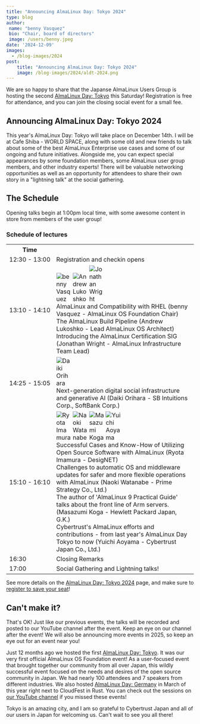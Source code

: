 ```yaml
---
title: "Announcing AlmaLinux Day: Tokyo 2024"
type: blog
author: 
 name: "benny Vasquez"
 bio: "Chair, board of directors"
 image: /users/benny.jpeg
date: '2024-12-09'
images:
  - /blog-images/2024
post:
    title: "Announcing AlmaLinux Day: Tokyo 2024"
    image: /blog-images/2024/aldt-2024.png
---
```


We are so happy to share that the Japanse AlmaLinux Users Group is hosting the second [AlmaLinux Day: Tokyo](https://almalinux.org/aldt-2024/) this Saturday! Registration is free for attendance, and you can join the closing social event for a small fee.

## Announcing AlmaLinux Day: Tokyo 2024

This year's AlmaLinux Day: Tokyo will take place on December 14th. I will be at Cafe Shiba - WORLD SPACE, along with some old and new friends to talk about some of the best AlmaLinux Enterprise use cases and some of our ongoing and future initiatives. Alongside me, you can expect special appearances by some foundation members, some AlmaLinux user group members, and other industry experts! There will be valuable networking opportunities as well as an opportunity for attendees to share their own story in a "lightning talk" at the social gathering.

## The Schedule

Opening talks begin at 1:00pm local time, with some awesome content in store from members of the user group!

### Schedule of lectures
<table style="margin: auto;">
  <tbody>
    <tr>
      <th class="aldt_time">Time</th>
      <th colspan="3" style="width:90%; text-align:center;"></th>
    </tr>
    <tr>
      <td nowrap class="aldt_time">12:30 - 13:00</td>
      <td colspan="3">Registration and checkin opens</td>
    </tr>
    <tr>
      <td nowrap class="aldt_time">13:10 - 14:10</td>
      <td colspan="3" style="width:100%;">
		 <img class="img-fluid rounded-circle mb-3" src="/board/benny.jpg" alt="benny Vasquez" style="max-width: 40px;"> <img class="img-fluid rounded-circle mb-3" src="/users/alukoshko.jpg" alt="Andrew Lukoshko" style="max-width: 40px;"> <img class="img-fluid rounded-circle mb-3" src="/users/jonathan.jpg" alt="Jonathan Wright" style="max-width: 40px;"> <br />
		 AlmaLinux and Compatibility with RHEL (benny Vasquez - AlmaLinux OS Foundation Chair) <br />
	 	 The AlmaLinux Build Pipeline (Andrew Lukoshko - Lead AlmaLinux OS Architect) <br />
		 Introducing the AlmaLinux Certification SIG (Jonathan Wright - AlmaLinux Infrastructure Team Lead)
	  </td>
    </tr>
    <tr>
      <td nowrap class="aldt_time">14:25 - 15:05</td>
      <td colspan="3" style="width:100%;">
			 <img class="img-fluid rounded-circle mb-3" src="/2024speakers/DaikiOrihara.jpeg" alt="Daiki Orihara" style="max-width: 40px;"> <br />
		Next-generation digital social infrastructure and generative AI (Daiki Orihara - SB Intuitions Corp., SoftBank Corp.)
	  </td>
    </tr>
    <tr>
      <td nowrap class="aldt_time">15:10 - 16:10</td>
      <td colspan="3" style="width:100%;">
			 <img class="img-fluid rounded-circle mb-3" src="/2024speakers/Ryota_Imamura.jpeg" alt="Ryota Imamura" style="max-width: 40px;"> <img class="img-fluid rounded-circle mb-3" src="/2024speakers/Naoki_Watanabe.png" alt="Naoki Watanabe" style="max-width: 40px;"> <img class="img-fluid rounded-circle mb-3" src="/2024speakers/Masazumi_Koga.png" alt="Masazumi Koga" style="max-width: 40px;"> <img class="img-fluid rounded-circle mb-3" src="/2024speakers/yuichi_aoyama.jpg" alt="Yuichi Aoyama" style="max-width: 40px;"><br />
		Successful Cases and Know-How of Utilizing Open Source Software with AlmaLinux (Ryota Imamura - DesigNET)  <br />
		Challenges to automatic OS and middleware updates for safer and more flexible operations with AlmaLinux (Naoki Watanabe - Prime Strategy Co., Ltd.) <br />
		The author of 'AlmaLinux 9 Practical Guide' talks about the front line of Arm servers. (Masazumi Koga - Hewlett Packard Japan, G.K.) <br />
		Cybertrust's AlmaLinux efforts and contributions - from last year's AlmaLinux Day Tokyo to now (Yuichi Aoyama - Cybertrust Japan Co., Ltd.)
	  </td>
    </tr>
    <tr>
      <td nowrap class="aldt_time">16:30</td>
      <td colspan="3" style="width:100%;">
		Closing Remarks 
	  </td>
    </tr>
    <tr>
      <td nowrap class="aldt_time">17:00</td>
      <td colspan="3" style="width:100%;">
		Social Gathering and Lightning talks! 
	  </td>
    </tr>
  </tbody>
</table>

See more details on the [AlmaLinux Day: Tokyo 2024](https://almalinux.org/aldt-2024/) page, and make sure to [register to save your seat](https://almalinux.connpass.com/event/330357/)!

## Can't make it?

That's OK! Just like our previous events, the talks will be recorded and posted to our YouTube channel after the event. Keep an eye on our channel after the event! We will also be announcing more events in 2025, so keep an eye out for an event near you!

Just 12 months ago we hosted the first [AlmaLinux Day: Tokyo](https://almalinux.org/aldt-2023/). It was our very first official AlmaLinux OS Foundation event! As a user-focused event that brought together our community from all over Japan, this wildly successful event focused on the needs and desires of the open source community in Japan. We had nearly 100 attendees and 7 speakers from different industries. We also hosted [AlmaLinux Day: Germany](https://almalinux.org/almalinux-day-germany-2024/) in March of this year right next to CloudFest in Rust. You can check out the sessions on [our YouTube channel](https://www.youtube.com/@almalinux6891/playlists) if you missed these events!

Tokyo is an amazing city, and I am so grateful to Cybertrust Japan and all of our users in Japan for welcoming us. Can't wait to see you all there!
